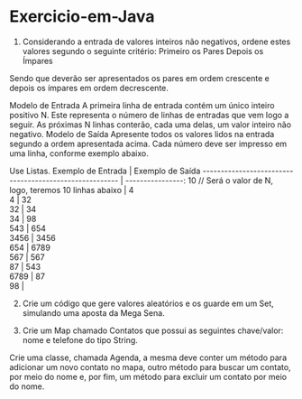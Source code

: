 # Exercicio-em-Java

1. Considerando a entrada de valores inteiros não negativos, ordene estes valores segundo o
seguinte critério:
  Primeiro os Pares
  Depois os Ímpares
  
Sendo que deverão ser apresentados os pares em ordem crescente e depois os ímpares em
ordem decrescente.

Modelo de Entrada
   A primeira linha de entrada contém um único inteiro positivo N. Este representa o número
  de linhas de entradas que vem logo a seguir. As próximas N linhas conterão, cada uma
  delas, um valor inteiro não negativo.
Modelo de Saída
   Apresente todos os valores lidos na entrada segundo a ordem apresentada acima. Cada
  número deve ser impresso em uma linha, conforme exemplo abaixo.
  
Use Listas.
                     Exemplo de Entrada                  | Exemplo de Saída 
 ------------------------------------------------------- | ----------------: 
 10 // Será o valor de N, logo, teremos 10 linhas abaixo | 4                
 4                                                       | 32               
 32                                                      | 34               
 34                                                      | 98               
 543                                                     | 654              
 3456                                                    | 3456             
 654                                                     | 6789             
 567                                                     | 567              
 87                                                      | 543              
 6789                                                    | 87               
 98                                                      |                  

2. Crie um código que gere valores aleatórios e os guarde em um Set, simulando uma aposta
da Mega Sena.

3. Crie um Map chamado Contatos que possui as seguintes chave/valor: nome e telefone do
tipo String.

Crie uma classe, chamada Agenda, a mesma deve conter um método para adicionar um novo
contato no mapa, outro método para buscar um contato, por meio do nome e, por fim, um método
para excluir um contato por meio do nome.
